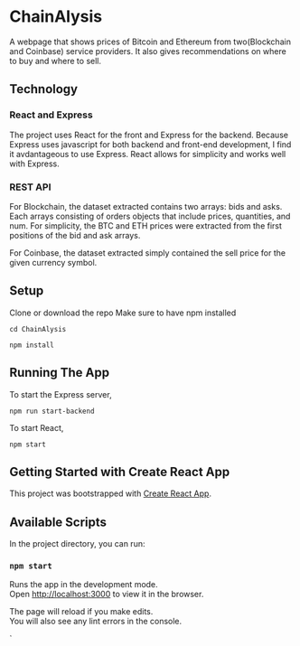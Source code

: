 # ChainAlysis
A webpage that shows prices of Bitcoin and Ethereum from two(Blockchain and Coinbase) service providers. 
It also gives recommendations on where to buy and where to sell. 

## Technology
### React and Express
The project uses React for the front and Express for the backend. 
Because Express uses javascript for both backend and front-end development, I find it avdantageous to use Express.
React allows for simplicity and works well with Express. 



### REST API
For Blockchain, the dataset extracted contains two arrays: bids and asks. Each arrays consisting of orders objects that include prices, quantities, and num. 
For simplicity, the BTC and ETH prices were extracted from the first positions of the bid and ask arrays.

For Coinbase, the dataset extracted simply contained the sell price for the given currency symbol. 


## Setup
Clone or download the repo
Make sure to have npm installed

`cd ChainAlysis`

`npm install`


## Running The App
To start the Express server,

`npm run start-backend`

To start React,

`npm start`
## Getting Started with Create React App

This project was bootstrapped with [Create React App](https://github.com/facebook/create-react-app).

## Available Scripts

In the project directory, you can run:

### `npm start`

Runs the app in the development mode.\
Open [http://localhost:3000](http://localhost:3000) to view it in the browser.

The page will reload if you make edits.\
You will also see any lint errors in the console.

`









